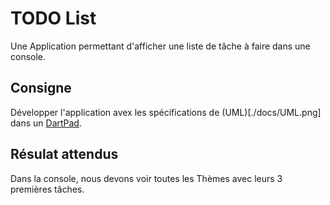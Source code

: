 # TODO List

Une Application permettant d'afficher une liste de tâche à faire dans une console.

## Consigne
Développer l'application avex les spécifications de (UML)[./docs/UML.png] dans un [DartPad](https://dartpad.dev).

## Résulat attendus
Dans la console, nous devons voir toutes les Thèmes avec leurs 3 premières tâches.